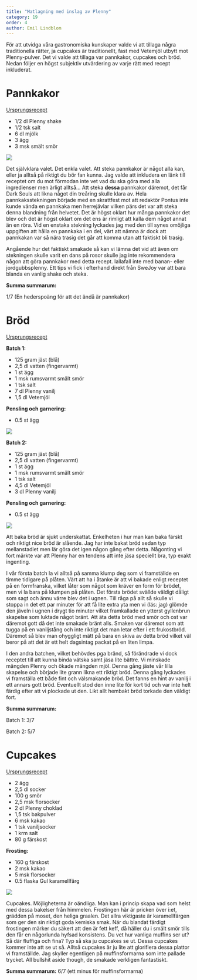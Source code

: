 ```yaml
---
title: "Matlagning med inslag av Plenny"
category: 19
order: 4
author: Emil Lindblom
---
```

För att utvidga våra gastronomiska kunskaper valde vi att tillaga några traditionella rätter, ja cupcakes är traditionellt, fast med Vetemjöl utbytt mot Plenny-pulver. Det vi valde att tillaga var pannkakor, cupcakes och bröd. Nedan följer en högst subjektiv utvärdering av varje rätt med recept inkluderat.

<!--![](https://dbuggen.s3-eu-west-1.amazonaws.com/swejoy/måltid.jpg)-->

# Pannkakor

[Ursprungsrecept](https://www.ica.se/recept/pannkakor-grundsmet-2083/2)

- 1/2 dl Plenny shake
- 1/2 tsk salt
- 6 dl mjölk
- 3 ägg
- 3 msk smält smör

![](https://dbuggen.s3-eu-west-1.amazonaws.com/swejoy/pannkaka.jpg)

Det självklara valet. Det enkla valet. Att steka pannkakor är något alla kan, eller ja alltså på riktigt du bör fan kunna. Jag valde att inkludera en länk till receptet om du mot förmodan inte vet vad du ska göra med alla ingredienser men ärligt alltså... Att steka **dessa** pannkakor däremot, det får Dark Souls att likna något din treåring skulle klara av. Hela pannkaksstekningen började med en skrattfest mot att redaktör Pontus inte kunde vända en pannkaka men herrejävlar vilken pärs det var att steka denna blandning från helvetet. Det är högst oklart hur många pannkakor det blev och det är högst oklart om det ens är rimligt att kalla dem något annat än en röra. Vid en enstaka stekning lyckades jag med den till synes omöjliga uppgiften att hålla en pannkaka i en del, värt att nämna är dock att pannkakan var så nära trasig det går att komma utan att faktiskt bli trasig.

Angående hur det faktiskt smakade så kan vi lämna det vid att även om stekningen skulle varit en dans på rosor skulle jag inte rekommendera någon att göra pannkakor med detta recept. Iallafall inte med banan- eller jordgubbsplenny. Ett tips vi fick i efterhand direkt från SweJoy var att bara blanda en vanlig shake och steka.

**Summa summarum:**

1/7 (En hederspoäng för att det ändå är pannkakor)

# Bröd

[Ursprungsrecept](https://www.kokaihop.se/recept/formfranskaBatch)

**Batch 1:**

- 125 gram jäst (blå)
- 2,5 dl vatten (fingervarmt)
- 1 st ägg
- 1 msk rumsvarmt smält smör
- 1 tsk salt
- 7 dl Plenny vanilj
- 1,5 dl Vetemjöl

**Pensling och garnering:**

- 0.5 st ägg

![](https://dbuggen.s3-eu-west-1.amazonaws.com/swejoy/batch1.jpg)

**Batch 2:**

- 125 gram jäst (blå)
- 2,5 dl vatten (fingervarmt)
- 1 st ägg
- 1 msk rumsvarmt smält smör
- 1 tsk salt
- 4,5 dl Vetemjöl
- 3 dl Plenny vanilj

**Pensling och garnering:**

- 0.5 st ägg

![](https://dbuggen.s3-eu-west-1.amazonaws.com/swejoy/batch2.jpg)

Att baka bröd är sjukt underskattat. Enkelheten i hur man kan baka färskt och riktigt nice bröd är slående. Jag har inte bakat bröd sedan typ mellanstadiet men lär göra det igen någon gång efter detta. Någonting vi fort märkte var att Plenny har en tendens att inte jäsa speciellt bra, typ exakt ingenting.

I vår första batch la vi alltså på samma klump deg som vi framställde en timme tidigare på plåten. Värt att ha i åtanke är att vi bakade enligt receptet på en formfranska, vilket låter som något som kräver en form för brödet, men vi la bara på klumpen på plåten. Det första brödet svällde väldigt dåligt som sagt och ännu värre blev det i ugnen. Till råga på allt så skulle vi stoppa in det ett par minuter för att få lite extra yta men vi (läs: jag) glömde den jäveln i ugnen i drygt tio minuter vilket framkallade en ytterst gyllenbrun skapelse som luktade något bränt. Att äta detta bröd med smör och ost var däremot gott då det inte smakade bränt alls. Smaken var däremot som att tugga på en vaniljstång och inte riktigt det man letar efter i ett frukostbröd. Däremot så blev man ohyggligt mätt på bara en skiva av detta bröd vilket väl beror på att det är ett helt dagsintag packat på en liten limpa.

I den andra batchen, vilket behövdes pga bränd, så förändrade vi dock receptet till att kunna binda vätska samt jäsa lite bättre. Vi minskade mängden Plenny och ökade mängden mjöl. Denna gång jäste vår lilla skapelse och började lite grann likna ett riktigt bröd. Denna gång lyckades vi framställa ett både fint och välsmakande bröd. Det fanns en hint av vanilj i ett annars gott bröd. Eventuellt stod den inne lite för kort tid och var inte helt färdig efter att vi plockade ut den. Likt allt hembakt bröd torkade den väldigt fort.

**Summa summarum:**

Batch 1: 3/7

Batch 2: 5/7

# Cupcakes

[Ursprungsrecept](https://www.ica.se/recept/cupcakes-till-halloween-722959/)

- 2 ägg
- 2,5 dl socker
- 100 g smör
- 2,5 msk florsocker
- 2 dl Plenny choklad
- 1,5 tsk bakpulver
- 6 msk kakao
- 1 tsk vaniljsocker
- 1 krm salt
- 80 g färskost

**Frosting:**

- 160 g färskost
- 2 msk kakao
- 5 msk florsocker
- 0.5 flaska Gul karamellfärg

![](https://dbuggen.s3-eu-west-1.amazonaws.com/swejoy/cupcakes.jpg)

Cupcakes. Möjligheterna är oändliga. Man kan i princip skapa vad som helst med dessa bakelser från himmelen. Frostingen här är pricken över i:et, grädden på moset, den heliga graalen. Det allra viktigaste är  karamellfärgen som ger den sin riktigt goda kemiska smak. När du blandat färdigt frostingen märker du säkert att den är fett keff, då häller du i smält smör tills den får en någorlunda hyfsad konsistens. Du vet hur vanliga muffins ser ut? Så där fluffiga och fina? Typ så ska ju cupcakes se ut. Dessa cupcakes kommer inte att se ut så. Alltså cupcakes är ju lite att glorifiera dessa plattor vi framställde. Jag skyller egentligen på muffinsformarna som inte pallade trycket. All bullshit aside though, de smakade verkligen fantastiskt.

**Summa summarum:**
6/7 (ett minus för muffinsformarna)
